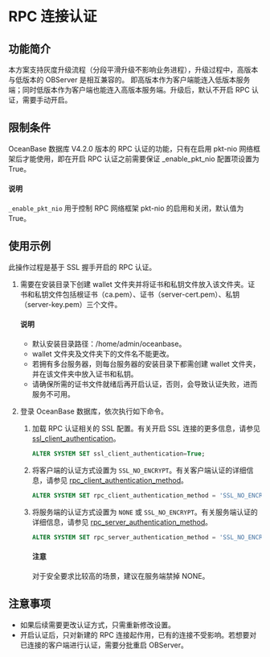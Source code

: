 # RPC 连接认证

## 功能简介
<!-- 还在补充-->
本方案支持灰度升级流程（分段平滑升级不影响业务进程），升级过程中，高版本与低版本的 OBServer 是相互兼容的。
即高版本作为客户端能连入低版本服务端；同时低版本作为客户端也能连入高版本服务端。升级后，默认不开启 RPC 认证，需要手动开启。

## 限制条件

OceanBase 数据库 V4.2.0 版本的 RPC 认证的功能，只有在启用 pkt-nio 网络框架后才能使用，即在开启 RPC 认证之前需要保证 _enable_pkt_nio 配置项设置为 True。

<main id="notice" type='explain'>
  <h4>说明</h4>
  <p><code>_enable_pkt_nio</code> 用于控制 RPC 网络框架 pkt-nio 的启用和关闭，默认值为 True。</p>
</main>

## 使用示例

此操作过程是基于 SSL 握手开启的 RPC 认证。

1. 需要在安装目录下创建 wallet 文件夹并将证书和私钥文件放入该文件夹。证书和私钥文件包括根证书（ca.pem）、证书（server-cert.pem）、私钥（server-key.pem）三个文件。

   <main id="notice" type='explain'>
     <h4>说明</h4>
     <ul>
     <li>默认安装目录路径：/home/admin/oceanbase。</li>
     <li>wallet 文件夹及文件夹下的文件名不能更改。</li>
     <li>若拥有多台服务器，则每台服务器的安装目录下都需创建 wallet 文件夹，并在该文件夹中放入证书和私钥。</li>
     <li>请确保所需的证书文件就绪后再开启认证，否则，会导致认证失败，进而服务不可用。</li>
     </ul>
   </main>

2. 登录 OceanBase 数据库，依次执行如下命令。

   1. 加载 RPC 认证相关的 SSL 配置。有关开启 SSL 连接的更多信息，请参见 [ssl_client_authentication](../../../7.reference/5.system-reference/1.system-configuration-items/3.cluster-level-configuration-items/194.ssl_client_authentication.md)。

      ```sql
      ALTER SYSTEM SET ssl_client_authentication=True;
      ```

   2. 将客户端的认证方式设置为 `SSL_NO_ENCRYPT`。有关客户端认证的详细信息，请参见 [rpc_client_authentication_method](../../../7.reference/5.system-reference/1.system-configuration-items/3.cluster-level-configuration-items/281.rpc_client_authentication_method.md)。

      ```sql
      ALTER SYSTEM SET rpc_client_authentication_method = 'SSL_NO_ENCRYPT';
      ```

   3. 将服务端的认证方式设置为 `NONE` 或 `SSL_NO_ENCRYPT`。有关服务端认证的详细信息，请参见 [rpc_server_authentication_method](../../../7.reference/5.system-reference/1.system-configuration-items/3.cluster-level-configuration-items/282.rpc_server_authentication_method.md)。

      ```sql
      ALTER SYSTEM SET rpc_server_authentication_method = 'SSL_NO_ENCRYPT';
      ```

      <main id="notice" type='notice'>
       <h4>注意</h4>
       <p>对于安全要求比较高的场景，建议在服务端禁掉 NONE。</p>
      </main>

## 注意事项

* 如果后续需要更改认证方式，只需重新修改设置。
* 开启认证后，只对新建的 RPC 连接起作用，已有的连接不受影响。若想要对已连接的客户端进行认证，需要分批重启 OBServer。

